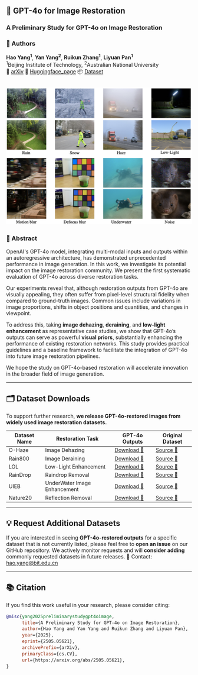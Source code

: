 ## 🧠 GPT-4o for Image Restoration

### A Preliminary Study for GPT-4o on Image Restoration

### 👥 Authors  
**Hao Yang<sup>1</sup>**, **Yan Yang<sup>2</sup>**, **Ruikun Zhang<sup>1</sup>**, **Liyuan Pan<sup>1</sup>**  
<sup>1</sup>Beijing Institute of Technology, <sup>2</sup>Australian National University   
📄 [arXiv](https://www.arxiv.org/abs/2505.05621)
📄 [Huggingface_page](https://huggingface.co/papers/2505.05621)
📦 [Dataset](https://huggingface.co/datasets/freyrigg/GPT-4o-Restore)

![cover](doc/example.png)
---

### 📜 Abstract

OpenAI's GPT-4o model, integrating multi-modal inputs and outputs within an autoregressive architecture, has demonstrated unprecedented performance in image generation. In this work, we investigate its potential impact on the image restoration community. We present the first systematic evaluation of GPT-4o across diverse restoration tasks.

Our experiments reveal that, although restoration outputs from GPT-4o are visually appealing, they often suffer from pixel-level structural fidelity when compared to ground-truth images. Common issues include variations in image proportions, shifts in object positions and quantities, and changes in viewpoint.

To address this, taking **image dehazing**, **deraining**, and **low-light enhancement** as representative case studies, we show that GPT-4o’s outputs can serve as powerful **visual priors**, substantially enhancing the performance of existing restoration networks. This study provides practical guidelines and a baseline framework to facilitate the integration of GPT-4o into future image restoration pipelines.

We hope the study on GPT-4o-based restoration will accelerate innovation in the broader field of image generation. 

---

## 🗂️ Dataset Downloads

To support further research, **we release GPT-4o-restored images from widely used image restoration datasets.**

| Dataset Name         | Restoration Task        | GPT-4o Outputs      | Original Dataset |
|----------------------|-------------------------|---------------------|------------------|
| O-Haze | Image Dehazing        | [Download 🔗](https://www.dropbox.com/scl/fi/emm6ng5tz8dfu9owwijci/O-Haze.zip?rlkey=lq8cpoecocs95mqxj4ykpc6zr&st=7rm5ry87&dl=0)     | [Source 🔗](http://www.vision.ee.ethz.ch/ntire18/o-haze/O-HAZE.zip) |
| Rain800            | Image Deraining         | [Download 🔗](https://www.dropbox.com/scl/fi/hnqkzyqek5mx460olyo2v/Rain800.zip?rlkey=a8zsdl4lh512xbvy7nyd6vkp4&st=9sq8fb1t&dl=0)     | [Source 🔗](https://github.com/hezhangsprinter/ID-CGAN) |
| LOL       | Low-Light Enhancement   | [Download 🔗](https://www.dropbox.com/scl/fi/tofjd6ewgm838ydxs75k5/LOL.zip?rlkey=ns02w0o3238unpi1sguxtavp6&st=clcz2bco&dl=0)     | [Source 🔗](https://daooshee.github.io/BMVC2018website/) |
| RainDrop               | Raindrop Removal          | [Download 🔗](https://huggingface.co/datasets/freyrigg/GPT-4o-Restore/tree/main)    | [Source 🔗](https://github.com/rui1996/DeRaindrop) |
| UIEB               | UnderWater Image Enhancement          | [Download 🔗](https://huggingface.co/datasets/freyrigg/GPT-4o-Restore/tree/main)    | [Source 🔗](https://github.com/Li-Chongyi/Water-Net_Code) |
| Nature20              | Reflection Removal          | [Download 🔗](https://huggingface.co/datasets/freyrigg/GPT-4o-Restore/tree/main)    | [Source 🔗](https://github.com/JHL-HUST/IBCLN) |


---

## 💡 Request Additional Datasets

If you are interested in seeing **GPT-4o-restored outputs** for a specific dataset that is not currently listed, please feel free to **open an issue** on our GitHub repository. We actively monitor requests and will **consider adding** commonly requested datasets in future releases. 📧 Contact: hao.yang@bit.edu.cn 

---

## 📚 Citation

If you find this work useful in your research, please consider citing:
```bibtex
@misc{yang2025preliminarystudygpt4oimage,
      title={A Preliminary Study for GPT-4o on Image Restoration}, 
      author={Hao Yang and Yan Yang and Ruikun Zhang and Liyuan Pan},
      year={2025},
      eprint={2505.05621},
      archivePrefix={arXiv},
      primaryClass={cs.CV},
      url={https://arxiv.org/abs/2505.05621}, 
}
```
